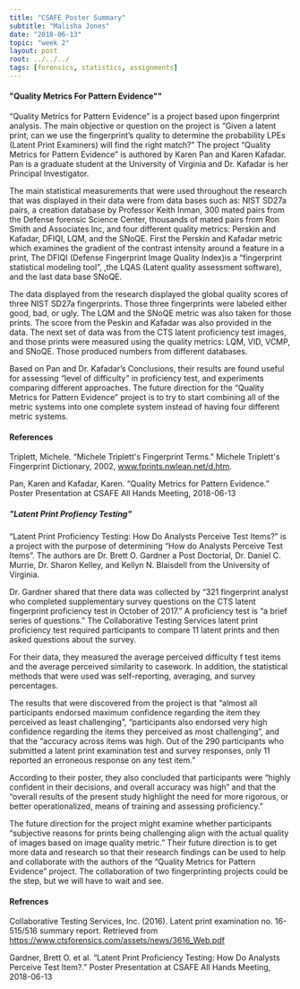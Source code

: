 ```yaml
---
title: "CSAFE Poster Summary"
subtitle: "Malisha Jones"
date: "2018-06-13"
topic: "week 2"
layout: post
root: ../../../
tags: [forensics, statistics, assignments]
---
```


#### "Quality Metrics For Pattern Evidence""

“Quality Metrics for Pattern Evidence” is a project based upon fingerprint analysis. The main objective or question on the project is “Given a latent print, can we use the fingerprint’s quality to determine the probability LPEs (Latent Print Examiners) will find the right match?” The project “Quality Metrics for Pattern Evidence” is authored by Karen Pan and Karen Kafadar. Pan is a graduate student at the University of Virginia and Dr. Kafadar is her Principal Investigator.  


The main statistical measurements that were used throughout the research that was displayed in their data were from data bases such as: NIST SD27a pairs, a creation database by Professor Keith Inman, 300 mated pairs from the Defense forensic Science Center, thousands of mated pairs from Ron Smith and Associates Inc, and four different quality metrics: Perskin and Kafadar, DFIQI, LQM, and the SNoQE. First the Perskin and Kafadar metric which examines the gradient of the contrast intensity around a feature in a print, The DFIQI  (Defense Fingerprint Image Quality Index)is a “fingerprint statistical modeling tool”, ,the LQAS (Latent quality assessment software), and the last data base SNoQE.
 
 
The data displayed from the research displayed the global quality scores of three NIST SD27a fingerprints. Those three fingerprints were labeled either good, bad, or ugly. The LQM and the SNoQE metric was also taken for those prints. The score from the Peskin and Kafadar was also provided in the data. The next set of data was from the CTS latent proficiency test images, and those prints were measured using the quality metrics: LQM, VID, VCMP, and SNoQE. Those produced numbers from different databases. 


Based on Pan and Dr. Kafadar’s Conclusions, their results are found useful for assessing “level of difficulty” in proficiency test, and experiments comparing different approaches. The future direction for the “Quality Metrics for Pattern Evidence” project is to try to start combining all of the metric systems into one complete system instead of having four different metric systems. 


#### References


Triplett, Michele. “Michele Triplett's Fingerprint Terms.” Michele Triplett's Fingerprint Dictionary, 2002, www.fprints.nwlean.net/d.htm.


Pan, Karen and Kafadar, Karen. “Quality Metrics for Pattern Evidence.” Poster Presentation at CSAFE All Hands Meeting, 2018-06-13


##### "Latent Print Profiency Testing"
 
 
“Latent Print Proficiency Testing: How Do Analysts Perceive Test Items?” is a project with the purpose of determining “How do Analysts Perceive Test Items”. The authors are Dr. Brett O. Gardner a Post Doctorial, Dr. Daniel C. Murrie, Dr. Sharon Kelley, and Kellyn N. Blaisdell from the University of Virginia. 
 
 
Dr. Gardner shared that there data was collected by “321 fingerprint analyst who completed supplementary survey questions on the CTS latent fingerprint proficiency test in October of 2017.” A proficiency test is “a brief series of questions.” The Collaborative Testing Services latent print proficiency test required participants to compare 11 latent prints and then asked questions about the survey. 
	
	
For their data, they measured the average perceived difficulty f test items and the average perceived similarity to casework. In addition, the statistical methods that were used was self-reporting, averaging, and survey percentages. 

The results that were discovered from the project is that “almost all participants endorsed maximum confidence regarding the item they perceived as least challenging”, “participants also endorsed very high confidence regarding the items they perceived as most challenging”, and that the “accuracy across items was high. Out of the 290 participants who submitted a latent print examination test and survey responses, only 11 reported an erroneous response on any test item.” 


According to their poster, they also concluded that participants were “highly confident in their decisions, and overall accuracy was high” and that the “overall results of the present study highlight the need for more rigorous, or better operationalized, means of training and assessing proficiency.”


The future direction for the project might examine whether participants “subjective reasons for prints being challenging align with the actual quality of images based on image quality metric.” Their future direction is to get more data and research so that their research findings can be used to help and collaborate with the authors of the “Quality Metrics for Pattern Evidence” project. The collaboration of two fingerprinting projects could be the step, but we will have to wait and see. 


#### Refrences

Collaborative Testing Services, Inc. (2016). Latent print examination no. 16-515/516 summary report. Retrieved from https://www.ctsforensics.com/assets/news/3616_Web.pdf


Gardner, Brett O. et al. “Latent Print Proficiency Testing: How Do Analysts Perceive Test Item?.” Poster Presentation at CSAFE All Hands Meeting, 2018-06-13
